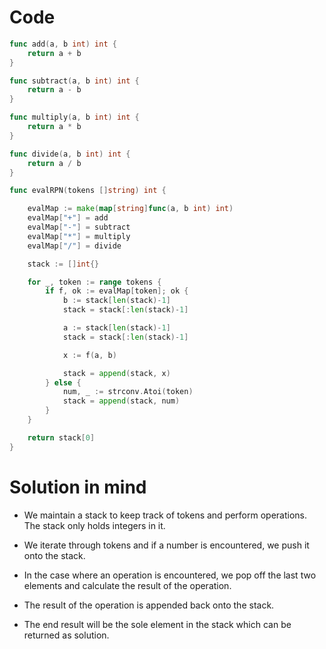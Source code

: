 Code
====

```go
func add(a, b int) int {
	return a + b
}

func subtract(a, b int) int {
	return a - b
}

func multiply(a, b int) int {
	return a * b
}

func divide(a, b int) int {
	return a / b
}

func evalRPN(tokens []string) int {

	evalMap := make(map[string]func(a, b int) int)
	evalMap["+"] = add
	evalMap["-"] = subtract
	evalMap["*"] = multiply
	evalMap["/"] = divide

	stack := []int{}

	for _, token := range tokens {
		if f, ok := evalMap[token]; ok {
			b := stack[len(stack)-1]
			stack = stack[:len(stack)-1]

			a := stack[len(stack)-1]
			stack = stack[:len(stack)-1]

			x := f(a, b)

			stack = append(stack, x)
		} else {
			num, _ := strconv.Atoi(token)
			stack = append(stack, num)
		}
	}

	return stack[0]
}
```

Solution in mind
================

-	We maintain a stack to keep track of tokens and perform operations. The stack only holds integers in it.

-	We iterate through tokens and if a number is encountered, we push it onto the stack.

-	In the case where an operation is encountered, we pop off the last two elements and calculate the result of the operation.

-	The result of the operation is appended back onto the stack.

-	The end result will be the sole element in the stack which can be returned as solution.
